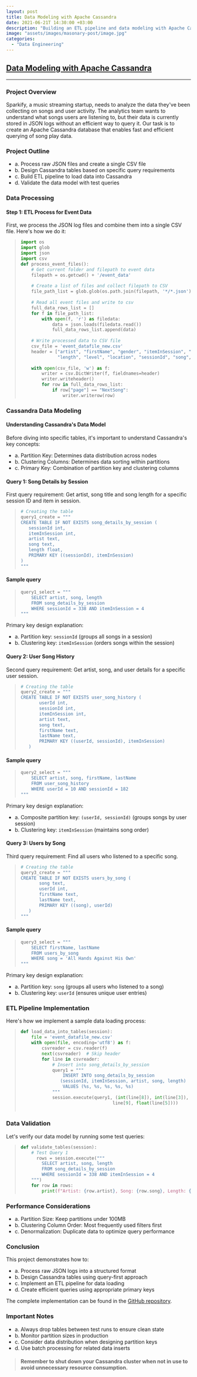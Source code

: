 ```yaml
---
layout: post
title: Data Modeling with Apache Cassandra
date: 2021-06-21T 14:30:00 +03:00
description: "Building an ETL pipeline and data modeling with Apache Cassandra to analyze song play data for a music streaming startup"
image: "assets/images/masonary-post/image.jpg"
categories: 
  - "Data Engineering"
---
```

## [Data Modeling with Apache Cassandra](https://github.com/shrikantnaidu/Data-Modeling-with-Cassandra)
---
### Project Overview

Sparkify, a music streaming startup, needs to analyze the data they've been collecting on songs and user activity. The analytics team wants to understand what songs users are listening to, but their data is currently stored in JSON logs without an efficient way to query it. Our task is to create an Apache Cassandra database that enables fast and efficient querying of song play data.

### Project Outline


- a. Process raw JSON files and create a single CSV file
- b. Design Cassandra tables based on specific query requirements
- c. Build ETL pipeline to load data into Cassandra
- d. Validate the data model with test queries


### Data Processing

#### Step 1: ETL Process for Event Data

First, we process the JSON log files and combine them into a single CSV file. Here's how we do it:

>```python
> import os
> import glob
> import json
> import csv
> def process_event_files():
>     # Get current folder and filepath to event data
>     filepath = os.getcwd() + '/event_data'
>     
>     # Create a list of files and collect filepath to CSV
>     file_path_list = glob.glob(os.path.join(filepath, '*/*.json'))
>     
>     # Read all event files and write to csv
>     full_data_rows_list = []
>     for f in file_path_list:
>         with open(f, 'r') as filedata:
>             data = json.loads(filedata.read())
>             full_data_rows_list.append(data)
>             
>     # Write processed data to CSV file
>     csv_file = 'event_datafile_new.csv'
>     header = ["artist", "firstName", "gender", "itemInSession", "lastName",
>               "length", "level", "location", "sessionId", "song", "userId"]
>     
>     with open(csv_file, 'w') as f:
>         writer = csv.DictWriter(f, fieldnames=header)
>         writer.writeheader()
>         for row in full_data_rows_list:
>             if row["page"] == "NextSong":
>                 writer.writerow(row)
>```

### Cassandra Data Modeling

#### Understanding Cassandra's Data Model

Before diving into specific tables, it's important to understand Cassandra's key concepts:

- a. Partition Key: Determines data distribution across nodes
- b. Clustering Columns: Determines data sorting within partitions
- c. Primary Key: Combination of partition key and clustering columns


#### Query 1: Song Details by Session

First query requirement: Get artist, song title and song length for a specific session ID and item in session.

>```python
> # Creating the table
> query1_create = """
>CREATE TABLE IF NOT EXISTS song_details_by_session (
>    sessionId int,
>    itemInSession int,
>    artist text,
>    song text,
>    length float,
>    PRIMARY KEY ((sessionId), itemInSession)
>)
>"""
>```


#### Sample query

>```python
> query1_select = """
>     SELECT artist, song, length 
>     FROM song_details_by_session 
>     WHERE sessionId = 338 AND itemInSession = 4
>"""
>```

Primary key design explanation:
- a. Partition key: `sessionId` (groups all songs in a session)
- b. Clustering key: `itemInSession` (orders songs within the session)

#### Query 2: User Song History

Second query requirement: Get artist, song, and user details for a specific user session.

>```python
> # Creating the table  
> query2_create = """
> CREATE TABLE IF NOT EXISTS user_song_history (
>        userId int,
>        sessionId int,
>        itemInSession int,
>        artist text,
>        song text,
>        firstName text,
>        lastName text,
>        PRIMARY KEY ((userId, sessionId), itemInSession)
>    )
>```

#### Sample query

>```python
> query2_select = """
>     SELECT artist, song, firstName, lastName
>     FROM user_song_history 
>     WHERE userId = 10 AND sessionId = 182
>"""
>```

Primary key design explanation:
- a. Composite partition key: `(userId, sessionId)` (groups songs by user session)
- b. Clustering key: `itemInSession` (maintains song order)

#### Query 3: Users by Song

Third query requirement: Find all users who listened to a specific song.

>```python
> # Creating the table
> query3_create = """
> CREATE TABLE IF NOT EXISTS users_by_song (
>        song text,
>        userId int,
>        firstName text,
>        lastName text,
>        PRIMARY KEY ((song), userId)
>    )
>"""
>```

#### Sample query
>```python
> query3_select = """
>     SELECT firstName, lastName
>     FROM users_by_song 
>     WHERE song = 'All Hands Against His Own'
>"""
>```

Primary key design explanation:
- a. Partition key: `song` (groups all users who listened to a song)
- b. Clustering key: `userId` (ensures unique user entries)

### ETL Pipeline Implementation

Here's how we implement a sample data loading process:

>```python
> def load_data_into_tables(session):
>     file = 'event_datafile_new.csv'
>     with open(file, encoding='utf8') as f:
>         csvreader = csv.reader(f)
>         next(csvreader)  # Skip header       
>         for line in csvreader:
>             # Insert into song_details_by_session
>             query1 = """
>                 INSERT INTO song_details_by_session 
>                (sessionId, itemInSession, artist, song, length)
>                 VALUES (%s, %s, %s, %s, %s)
>             """
>             session.execute(query1, (int(line[8]), int(line[3]), line[0], 
>                                    line[9], float(line[5])))
>            
>```

### Data Validation

Let's verify our data model by running some test queries:

>```python
> def validate_tables(session):
>     # Test Query 1
>       rows = session.execute("""
>         SELECT artist, song, length 
>         FROM song_details_by_session 
>         WHERE sessionId = 338 AND itemInSession = 4
>     """)
>     for row in rows:
>         print(f"Artist: {row.artist}, Song: {row.song}, Length: {row.length}")
>```

### Performance Considerations

- a. Partition Size: Keep partitions under 100MB
- b. Clustering Column Order: Most frequently used filters first
- c. Denormalization: Duplicate data to optimize query performance

### Conclusion

This project demonstrates how to:
- a. Process raw JSON logs into a structured format
- b. Design Cassandra tables using query-first approach
- c. Implement an ETL pipeline for data loading
- d. Create efficient queries using appropriate primary keys

The complete implementation can be found in the [GitHub repository](https://github.com/shrikantnaidu/Data-Modeling-with-Cassandra).

### Important Notes

- a. Always drop tables between test runs to ensure clean state
- b. Monitor partition sizes in production
- c. Consider data distribution when designing partition keys
- d. Use batch processing for related data inserts

>#### Remember to shut down your Cassandra cluster when not in use to avoid unnecessary resource consumption.
